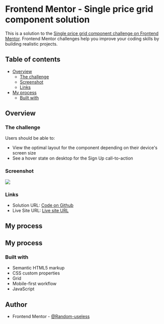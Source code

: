 # Frontend Mentor - Single price grid component solution

This is a solution to the [Single price grid component challenge on Frontend Mentor](https://www.frontendmentor.io/challenges/single-price-grid-component-5ce41129d0ff452fec5abbbc). Frontend Mentor challenges help you improve your coding skills by building realistic projects.

## Table of contents

- [Overview](#overview)
  - [The challenge](#the-challenge)
  - [Screenshot](#screenshot)
  - [Links](#links)
- [My process](#my-process)
  - [Built with](#built-with)

## Overview

### The challenge

Users should be able to:

- View the optimal layout for the component depending on their device's screen size
- See a hover state on desktop for the Sign Up call-to-action

### Screenshot

![](./screenshot.jpg)

### Links

- Solution URL: [Code on Github]()
- Live Site URL: [Live site URL]()

## My process

## My process

### Built with

- Semantic HTML5 markup
- CSS custom properties
- Grid
- Mobile-first workflow
- JavaScript

## Author

- Frontend Mentor - [@Random-useless](https://www.frontendmentor.io/profile/Random-useless)
